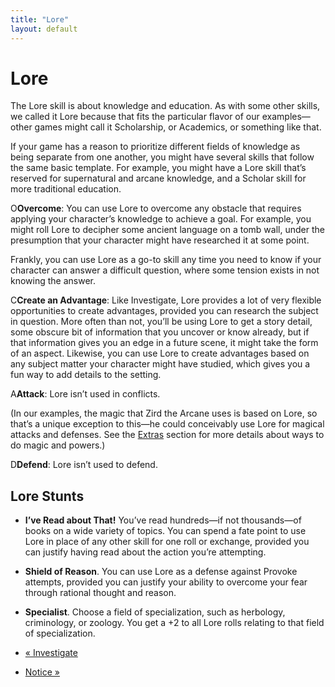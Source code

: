 ```yaml
---
title: "Lore"
layout: default
---
```


#  Lore

The Lore skill is about knowledge and education. As with some other skills, we
called it Lore because that fits the particular flavor of our examples—other
games might call it Scholarship, or Academics, or something like that.

If your game has a reason to prioritize different fields of knowledge as being
separate from one another, you might have several skills that follow the same
basic template. For example, you might have a Lore skill that’s reserved for
supernatural and arcane knowledge, and a Scholar skill for more traditional
education.

<span class="fate_font">O</span>**Overcome**: You can use Lore to overcome any
obstacle that requires applying your character’s knowledge to achieve a goal.
For example, you might roll Lore to decipher some ancient language on a tomb
wall, under the presumption that your character might have researched it at
some point.

Frankly, you can use Lore as a go-to skill any time you need to know if your
character can answer a difficult question, where some tension exists in not
knowing the answer.

<span class="fate_font">C</span>**Create an Advantage**: Like Investigate, Lore
provides a lot of very flexible opportunities to create advantages, provided
you can research the subject in question. More often than not, you’ll be using
Lore to get a story detail, some obscure bit of information that you uncover
or know already, but if that information gives you an edge in a future scene,
it might take the form of an aspect. Likewise, you can use Lore to create
advantages based on any subject matter your character might have studied,
which gives you a fun way to add details to the setting.

<span class="fate_font">A</span>**Attack**: Lore isn’t used in conflicts.

(In our examples, the magic that Zird the Arcane uses is based on Lore, so
that’s a unique exception to this—he could conceivably use Lore for magical
attacks and defenses. See the [Extras](../../fate-core/extras)
section for more details about ways to do magic and powers.)

<span class="fate_font">D</span>**Defend**: Lore isn’t used to defend.

## Lore Stunts

  * **I’ve Read about That!** You’ve read hundreds—if not thousands—of books on a wide variety of topics. You can spend a fate point to use Lore in place of any other skill for one roll or exchange, provided you can justify having read about the action you’re attempting.
  * **Shield of Reason**. You can use Lore as a defense against Provoke attempts, provided you can justify your ability to overcome your fear through rational thought and reason.
  * **Specialist**. Choose a field of specialization, such as herbology, criminology, or zoology. You get a +2 to all Lore rolls relating to that field of specialization.

  * [« Investigate](/fate-srd/fate-core/investigate)
  * [Notice »](/fate-srd/fate-core/notice)

